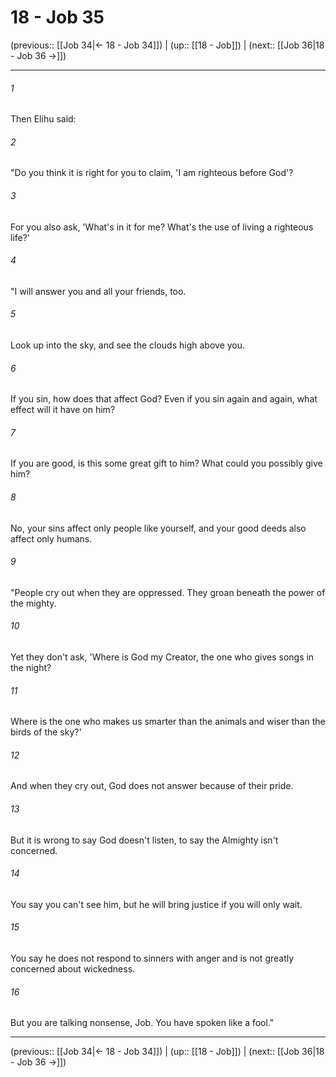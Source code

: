 # 18 - Job 35

(previous:: [[Job 34|← 18 - Job 34]]) | (up:: [[18 - Job]]) | (next:: [[Job 36|18 - Job 36 →]])

***


###### 1 
Then Elihu said: 

###### 2 
"Do you think it is right for you to claim, 'I am righteous before God'? 

###### 3 
For you also ask, 'What's in it for me? What's the use of living a righteous life?' 

###### 4 
"I will answer you and all your friends, too. 

###### 5 
Look up into the sky, and see the clouds high above you. 

###### 6 
If you sin, how does that affect God? Even if you sin again and again, what effect will it have on him? 

###### 7 
If you are good, is this some great gift to him? What could you possibly give him? 

###### 8 
No, your sins affect only people like yourself, and your good deeds also affect only humans. 

###### 9 
"People cry out when they are oppressed. They groan beneath the power of the mighty. 

###### 10 
Yet they don't ask, 'Where is God my Creator, the one who gives songs in the night? 

###### 11 
Where is the one who makes us smarter than the animals and wiser than the birds of the sky?' 

###### 12 
And when they cry out, God does not answer because of their pride. 

###### 13 
But it is wrong to say God doesn't listen, to say the Almighty isn't concerned. 

###### 14 
You say you can't see him, but he will bring justice if you will only wait. 

###### 15 
You say he does not respond to sinners with anger and is not greatly concerned about wickedness. 

###### 16 
But you are talking nonsense, Job. You have spoken like a fool."

***

(previous:: [[Job 34|← 18 - Job 34]]) | (up:: [[18 - Job]]) | (next:: [[Job 36|18 - Job 36 →]])
